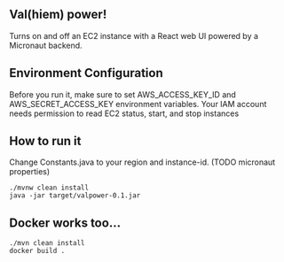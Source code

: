 ## Val(hiem) power!

Turns on and off an EC2 instance with a React web UI powered by a Micronaut backend.

## Environment Configuration
Before you run it, make sure to set AWS_ACCESS_KEY_ID and AWS_SECRET_ACCESS_KEY environment variables.
Your IAM account needs permission to read EC2 status, start, and stop instances

## How to run it
Change Constants.java to your region and instance-id. (TODO micronaut properties)
```
./mvnw clean install
java -jar target/valpower-0.1.jar
```

## Docker works too...
```
./mvn clean install
docker build .
```
